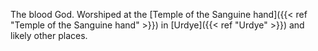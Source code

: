 The blood God. Worshiped at the [Temple of the Sanguine hand]({{< ref "Temple of the Sanguine hand" >}}) in [Urdye]({{< ref "Urdye" >}}) and likely other places.